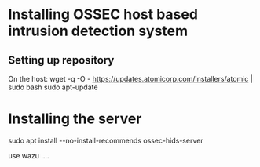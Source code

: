 # Installing OSSEC host based intrusion detection system
## Setting up repository
On the host:
wget -q -O - https://updates.atomicorp.com/installers/atomic | sudo bash
sudo apt-update
# Installing the server
sudo apt install --no-install-recommends ossec-hids-server 

use wazu ....
